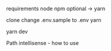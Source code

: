 requirements
node
npm
optional -> yarn

clone
change .env.sample to .env
yarn

yarn dev

Path intellisense - how to use
